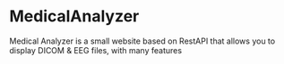 # MedicalAnalyzer
Medical Analyzer is a small website based on RestAPI that allows you to display DICOM &amp; EEG files, with many features
